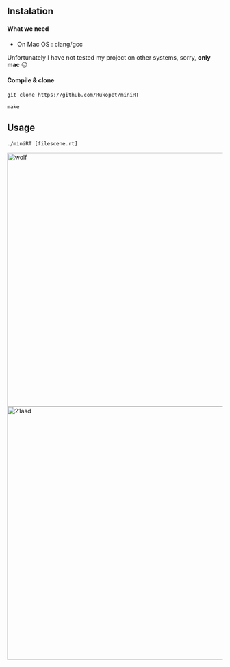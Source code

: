 
## Instalation

#### What we need
 - On Mac OS : clang/gcc

 Unfortunately I have not tested my project on other systems, sorry, **only mac** :pensive:
 
#### Compile & clone
```shell
git clone https://github.com/Rukopet/miniRT
```
```shell
make
```
## Usage
```shell
./miniRT [filescene.rt]
```

<img width="592" alt="wolf" src="https://user-images.githubusercontent.com/69805852/120927256-ed3f6800-c6e8-11eb-9c38-03fae802963d.png">
<img width="592" alt="21asd" src="https://user-images.githubusercontent.com/69805852/120927260-f0d2ef00-c6e8-11eb-9eca-72027f4ae77d.png">
